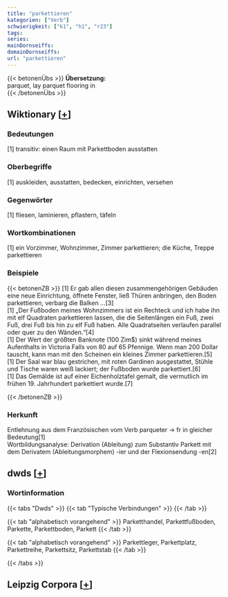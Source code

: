 ```yaml
---
title: "parkettieren"
kategorien: ["Verb"]
schwierigkeit: ["k1", "h1", "r23"]
tags:
series:
mainDornseiffs:
domainDornseiffs:
url: "parkettieren"
---
```


{{< betonenÜbs >}}
**Übersetzung:**  
parquet, lay  parquet flooring in  
{{< /betonenÜbs >}}

## Wiktionary [[+](https://de.wiktionary.org/wiki/parkettieren)]

### Bedeutungen
[1] transitiv: einen Raum mit Parkettboden ausstatten  

### Oberbegriffe
[1] auskleiden, ausstatten, bedecken, einrichten, versehen  

### Gegenwörter
[1] fliesen, laminieren, pflastern, täfeln  

### Wortkombinationen
[1] ein Vorzimmer, Wohnzimmer, Zimmer parkettieren; die Küche, Treppe parkettieren  

### Beispiele
{{< betonenZB >}}
[1] Er gab allen diesen zusammengehörigen Gebäuden eine neue Einrichtung, öffnete Fenster, ließ Thüren anbringen, den Boden parkettieren, verbarg die Balken …[3]  
[1] „Der Fußboden meines Wohnzimmers ist ein Rechteck und ich habe ihn mit elf Quadraten parkettieren lassen, die die Seitenlängen ein Fuß, zwei Fuß, drei Fuß bis hin zu elf Fuß haben. Alle Quadratseiten verlaufen parallel oder quer zu den Wänden.“[4]  
[1] Der Wert der größten Banknote (100 Zim$) sinkt während meines Aufenthalts in Victoria Falls von 80 auf 65 Pfennige. Wenn man 200 Dollar tauscht, kann man mit den Scheinen ein kleines Zimmer parkettieren.[5]  
[1] Der Saal war blau gestrichen, mit roten Gardinen ausgestattet, Stühle und Tische waren weiß lackiert; der Fußboden wurde parkettiert.[6]  
[1] Das Gemälde ist auf einer Eichenholztafel gemalt, die vermutlich im frühen 19. Jahrhundert parkettiert wurde.[7]  

{{< /betonenZB >}}
### Herkunft
Entlehnung aus dem Französischen vom Verb parqueter → fr in gleicher Bedeutung[1]  
Wortbildungsanalyse: Derivation (Ableitung) zum Substantiv Parkett mit dem Derivatem (Ableitungsmorphem) -ier und der Flexionsendung -en[2]  



## dwds [[+](https://www.dwds.de/wb/parkettieren)]

### Wortinformation
{{< tabs "Dwds" >}}
{{< tab "Typische Verbindungen" >}}
{{< /tab >}}

{{< tab "alphabetisch vorangehend" >}}
Parketthandel, Parkettfußboden, Parkette, Parkettboden, Parkett
{{< /tab >}}

{{< tab "alphabetisch vorangehend" >}}
Parkettleger, Parkettplatz, Parkettreihe, Parkettsitz, Parkettstab
{{< /tab >}}

{{< /tabs >}}

## Leipzig Corpora [[+](https://corpora.uni-leipzig.de/en/res?word=parkettieren&corpusId=deu_newscrawl-public_2018)]

